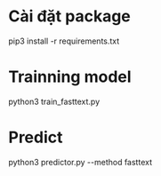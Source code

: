# Cài đặt package 
pip3 install -r requirements.txt

# Trainning model
python3 train_fasttext.py

# Predict 
python3 predictor.py --method fasttext 